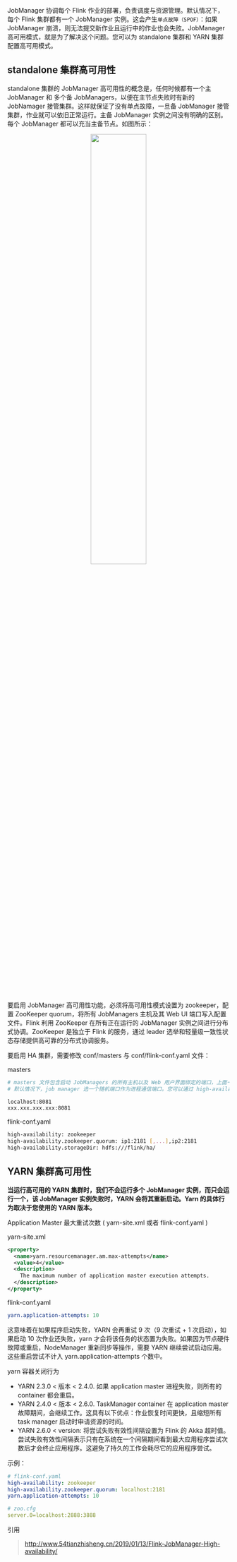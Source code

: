 JobManager 协调每个 Flink 作业的部署，负责调度与资源管理。默认情况下，每个 Flink 集群都有一个 JobManager 实例。这会产生`单点故障（SPOF）`：如果 JobManager 崩溃，则无法提交新作业且运行中的作业也会失败。JobManager 高可用模式，就是为了解决这个问题。您可以为 standalone 集群和 YARN 集群配置高可用模式。

## standalone 集群高可用性

standalone 集群的 JobManager 高可用性的概念是，任何时候都有一个主 JobManager 和 多个备 JobManagers，以便在主节点失败时有新的 JobNamager 接管集群。这样就保证了没有单点故障，一旦备 JobManager 接管集群，作业就可以依旧正常运行。主备 JobManager 实例之间没有明确的区别。每个 JobManager 都可以充当主备节点。如图所示：

<div align="center">
    <img src="../zzzimg/flink/JM&#32;HA.jpg" width="50%" />
</div>


要启用 JobManager 高可用性功能，必须将高可用性模式设置为 zookeeper，配置 ZooKeeper quorum，将所有 JobManagers 主机及其 Web UI 端口写入配置文件。Flink 利用 ZooKeeper 在所有正在运行的 JobManager 实例之间进行分布式协调。ZooKeeper 是独立于 Flink 的服务，通过 leader 选举和轻量级一致性状态存储提供高可靠的分布式协调服务。

要启用 HA 集群，需要修改 conf/masters 与 conf/flink-conf.yaml 文件：

masters

```bash
# masters 文件包含启动 JobManagers 的所有主机以及 Web 用户界面绑定的端口，上面一行写一个。
# 默认情况下，job manager 选一个随机端口作为进程通信端口。您可以通过 high-availability.jobmanager.port 更改此设置。此配置接受单个端口（例如 50010），范围（50000-50025）或两者的组合（50010,50011,50020-50025,50050-50075）。

localhost:8081
xxx.xxx.xxx.xxx:8081
```

flink-conf.yaml

```bash
high-availability: zookeeper
high-availability.zookeeper.quorum: ip1:2181 [,...],ip2:2181
high-availability.storageDir: hdfs:///flink/ha/
```


## YARN 集群高可用性

**当运行高可用的 YARN 集群时，我们不会运行多个 JobManager 实例，而只会运行一个，该 JobManager 实例失败时，YARN 会将其重新启动。Yarn 的具体行为取决于您使用的 YARN 版本。**

Application Master 最大重试次数 ( yarn-site.xml 或者 flink-conf.yaml )

yarn-site.xml

```xml
<property>
  <name>yarn.resourcemanager.am.max-attempts</name>
  <value>4</value>
  <description>
    The maximum number of application master execution attempts.
  </description>
</property>
```

flink-conf.yaml

```yaml
yarn.application-attempts: 10
```

这意味着在如果程序启动失败，YARN 会再重试 9 次（9 次重试 + 1 次启动），如果启动 10 次作业还失败，yarn 才会将该任务的状态置为失败。如果因为节点硬件故障或重启，NodeManager 重新同步等操作，需要 YARN 继续尝试启动应用。这些重启尝试不计入 yarn.application-attempts 个数中。

yarn 容器关闭行为

- YARN 2.3.0 < 版本 < 2.4.0. 如果 application master 进程失败，则所有的 container 都会重启。
- YARN 2.4.0 < 版本 < 2.6.0. TaskManager container 在 application master 故障期间，会继续工作。这具有以下优点：作业恢复时间更快，且缩短所有 task manager 启动时申请资源的时间。	
- YARN 2.6.0 < version: 将尝试失败有效性间隔设置为 Flink 的 Akka 超时值。尝试失败有效性间隔表示只有在系统在一个间隔期间看到最大应用程序尝试次数后才会终止应用程序。这避免了持久的工作会耗尽它的应用程序尝试。



示例：

```yaml
# flink-conf.yaml
high-availability: zookeeper
high-availability.zookeeper.quorum: localhost:2181
yarn.application-attempts: 10

# zoo.cfg
server.0=localhost:2888:3888
```

引用
> http://www.54tianzhisheng.cn/2019/01/13/Flink-JobManager-High-availability/